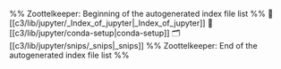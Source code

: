 %% Zoottelkeeper: Beginning of the autogenerated index file list  %%
📄 [[c3/lib/jupyter/_Index_of_jupyter|_Index_of_jupyter]]
📄 [[c3/lib/jupyter/conda-setup|conda-setup]]
🗂️ [[c3/lib/jupyter/snips/_snips|_snips]]
%% Zoottelkeeper: End of the autogenerated index file list  %%
